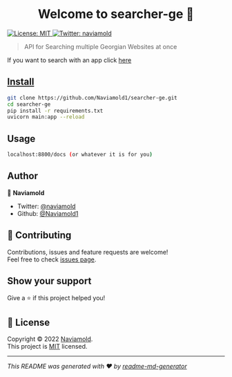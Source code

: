 <h1 align="center">Welcome to searcher-ge 👋</h1>
<p>
  <a href="https://opensource.org/licenses/MIT" target="_blank">
    <img alt="License: MIT" src="https://img.shields.io/badge/License-MIT-yellow.svg" />
  </a>
  <a href="https://twitter.com/naviamold" target="_blank">
    <img alt="Twitter: naviamold" src="https://img.shields.io/twitter/follow/naviamold.svg?style=social" />
  </a>
</p>

> API for Searching multiple Georgian Websites at once

If you want to search with an app click <a href="https://github.com/Naviamold1/searcher-app">here

## Install

```sh
git clone https://github.com/Naviamold1/searcher-ge.git
cd searcher-ge
pip install -r requirements.txt
uvicorn main:app --reload
```

## Usage

```sh
localhost:8800/docs (or whatever it is for you)
```

## Author

👤 **Naviamold**

* Twitter: [@naviamold](https://twitter.com/naviamold)
* Github: [@Naviamold1](https://github.com/Naviamold1)

## 🤝 Contributing

Contributions, issues and feature requests are welcome!<br />Feel free to check [issues page](https://github.com/Naviamold1/searcher-ge/issues). 

## Show your support

Give a ⭐️ if this project helped you!

## 📝 License

Copyright © 2022 [Naviamold](https://github.com/Naviamold1).<br />
This project is [MIT](https://opensource.org/licenses/MIT) licensed.

***
_This README was generated with ❤️ by [readme-md-generator](https://github.com/kefranabg/readme-md-generator)_
